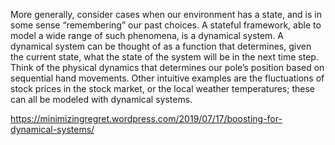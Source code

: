 
 More generally, consider cases when our environment has a state, and is in some sense “remembering” our past choices. A stateful framework, able to model a wide range of such phenomena, is a dynamical system. A dynamical system can be thought of as a function that determines, given the current state, what the state of the system will be in the next time step. Think of the physical dynamics that determines our pole’s position based on sequential hand movements. Other intuitive examples are the fluctuations of stock prices in the stock market, or the local weather temperatures; these can all be modeled with dynamical systems.

<https://minimizingregret.wordpress.com/2019/07/17/boosting-for-dynamical-systems/>
